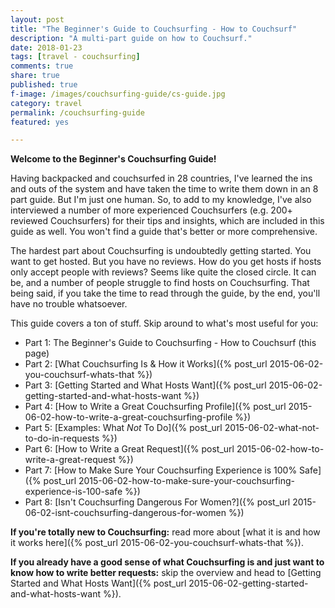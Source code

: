 ```yaml
---
layout: post
title: "The Beginner's Guide to Couchsurfing - How to Couchsurf"
description: "A multi-part guide on how to Couchsurf."
date: 2018-01-23
tags: [travel - couchsurfing]
comments: true
share: true
published: true
f-image: /images/couchsurfing-guide/cs-guide.jpg
category: travel
permalink: /couchsurfing-guide
featured: yes

---
```


__Welcome to the Beginner's Couchsurfing Guide!__

 Having backpacked and couchsurfed in 28 countries, I've learned the ins and outs of the system and have taken the time to write them down in an 8 part guide. But I'm just one human. So, to add to my knowledge, I've also interviewed a number of more experienced Couchsurfers (e.g. 200+ reviewed Couchsurfers) for their tips and insights, which are included in this guide as well. You won't find a guide that's better or more comprehensive.

The hardest part about Couchsurfing is undoubtedly getting started. You want to get hosted. But you have no reviews. How do you get hosts if hosts only accept people with reviews? Seems like quite the closed circle. It can be, and a number of people struggle to find hosts on Couchsurfing. That being said, if you take the time to read through the guide, by the end, you'll have no trouble whatsoever.

This guide covers a ton of stuff. Skip around to what's most useful for you: 

* Part 1: The Beginner's Guide to Couchsurfing - How to Couchsurf (this page)
* Part 2: [What Couchsurfing Is & How it Works]({% post_url 2015-06-02-you-couchsurf-whats-that %})
* Part 3: [Getting Started and What Hosts Want]({% post_url 2015-06-02-getting-started-and-what-hosts-want %})
* Part 4: [How to Write a Great Couchsurfing Profile]({% post_url 2015-06-02-how-to-write-a-great-couchsurfing-profile %})
* Part 5: [Examples: What *Not* To Do]({% post_url 2015-06-02-what-not-to-do-in-requests %})
* Part 6: [How to Write a Great Request]({% post_url 2015-06-02-how-to-write-a-great-request %})
* Part 7: [How to Make Sure Your Couchsurfing Experience is 100% Safe]({% post_url 2015-06-02-how-to-make-sure-your-couchsurfing-experience-is-100-safe %})
* Part 8: [Isn't Couchsurfing Dangerous For Women?]({% post_url 2015-06-02-isnt-couchsurfing-dangerous-for-women %})

**If you're totally new to Couchsurfing:** read more about [what it is and how it works here]({% post_url 2015-06-02-you-couchsurf-whats-that %}). 

**If you already have a good sense of what Couchsurfing is and just want to know how to write better requests:** skip the overview and head to [Getting Started and What Hosts Want]({% post_url 2015-06-02-getting-started-and-what-hosts-want %}).
